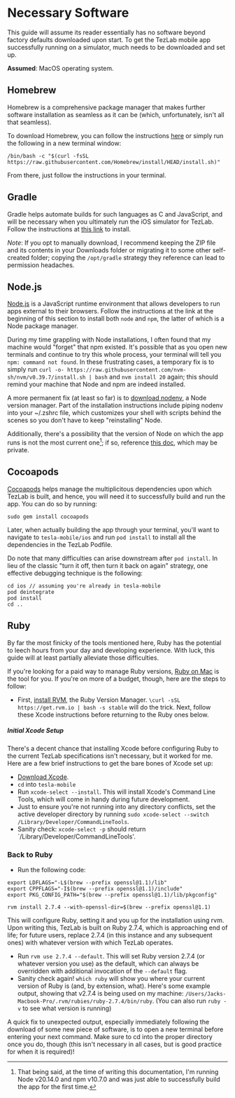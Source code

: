 # Necessary Software

This guide will assume its reader essentially has no software beyond factory defaults downloaded upon start. To get the TezLab mobile app successfully running on a simulator, much needs to be downloaded and set up.

**Assumed**: MacOS operating system.

## Homebrew

Homebrew is a comprehensive package manager that makes further software installation as seamless as it can be (which, unfortunately, isn't all that seamless).

To download Homebrew, you can follow the instructions [here](https://brew.sh/) or simply run the following in a new terminal window:
```
/bin/bash -c "$(curl -fsSL https://raw.githubusercontent.com/Homebrew/install/HEAD/install.sh)"
```
From there, just follow the instructions in your terminal.

## Gradle

Gradle helps automate builds for such languages as C and JavaScript, and will be necessary when you ultimately run the iOS simulator for TezLab. Follow the instructions at [this link](https://gradle.org/install/) to install.

*Note*: If you opt to manually download, I recommend keeping the ZIP file and its contents in your Downloads folder or migrating it to some other self-created folder; copying the `/opt/gradle` strategy they reference can lead to permission headaches.

## Node.js

[Node.js](https://nodejs.org/en) is a JavaScript runtime environment that allows developers to run apps external to their browsers. Follow the instructions at the link at the beginning of this section to install both `node` and `npm`, the latter of which is a Node package manager.

During my time grappling with Node installations, I often found that my machine would "forget" that npm existed. It's possible that as you open new terminals and continue to try this whole process, your terminal will tell you `npm: command not found`. In these frustrating cases, a temporary fix is to simply run `curl -o- https://raw.githubusercontent.com/nvm-sh/nvm/v0.39.7/install.sh | bash` and `nvm install 20` again; this should remind your machine that Node and npm are indeed installed.

A more permanent fix (at least so far) is to [download nodenv](https://github.com/nodenv/nodenv), a Node version manager. Part of the installation instructions include piping nodenv into your ~/.zshrc file, which customizes your shell with scripts behind the scenes so you don't have to keep "reinstalling" Node.

Additionally, there's a possibility that the version of Node on which the app runs is not the most current one[^1]; if so, reference [this doc](https://github.com/BrooklynRunningCompany/tesla-mobile/tree/main?tab=readme-ov-file#readme), which may be private.

[^1]: That being said, at the time of writing this documentation, I'm running Node v20.14.0 and npm v10.7.0 and was just able to successfully build the app for the first time.

## Cocoapods

[Cocoapods](https://www.cocoapods.org/) helps manage the multiplicitous dependencies upon which TezLab is built, and hence, you will need it to successfully build and run the app. You can do so by running:
```
sudo gem install cocoapods
```
Later, when actually building the app through your terminal, you'll want to navigate to `tesla-mobile/ios` and run `pod install` to install all the dependencies in the TezLab Podfile.

Do note that many difficulties can arise downstream after `pod install`. In lieu of the classic "turn it off, then turn it back on again" strategy, one effective debugging technique is the following:
```
cd ios // assuming you're already in tesla-mobile
pod deintegrate
pod install
cd ..
```

## Ruby

By far the most finicky of the tools mentioned here, Ruby has the potential to leech hours from your day and developing experience. With luck, this guide will at least partially alleviate those difficulties.

If you're looking for a paid way to manage Ruby versions, [Ruby on Mac](https://www.rubyonmac.dev/) is the tool for you. If you're on more of a budget, though, here are the steps to follow:

- First, [install RVM](https://rvm.io/), the Ruby Version Manager. `\curl -sSL https://get.rvm.io | bash -s stable` will do the trick. Next, follow these Xcode instructions before returning to the Ruby ones below.

##### Initial Xcode Setup

There's a decent chance that installing Xcode before configuring Ruby to the current TezLab specifications isn't necessary, but it worked for me. Here are a few brief instructions to get the bare bones of Xcode set up:

- [Download Xcode](https://developer.apple.com/xcode/).
- `cd` into `tesla-mobile`
- Run `xcode-select --install`. This will install Xcode's Command Line Tools, which will come in handy during future development.
- Just to ensure you're not running into any directory conflicts, set the active developer directory by running `sudo xcode-select --switch /Library/Developer/CommandLineTools`.
- Sanity check: `xcode-select -p` should return `/Library/Developer/CommandLineTools'.

### Back to Ruby
- Run the following code:
```
export LDFLAGS="-L$(brew --prefix openssl@1.1)/lib"
export CPPFLAGS="-I$(brew --prefix openssl@1.1)/include"
export PKG_CONFIG_PATH="$(brew --prefix openssl@1.1)/lib/pkgconfig"

rvm install 2.7.4 --with-openssl-dir=$(brew --prefix openssl@1.1)
```
This will configure Ruby, setting it and you up for the installation using rvm. Upon writing this, TezLab is built on Ruby 2.7.4, which is approaching end of life; for       future users, replace 2.7.4 (in this instance and any subsequent ones) with whatever version with which TezLab operates.

- Run `rvm use 2.7.4 --default`. This will set Ruby version 2.7.4 (or whatever version you use) as the default, which can always be overridden with additional invocation of the `--default` flag.
- Sanity check again! `which ruby` will show you where your current version of Ruby is (and, by extension, what). Here's some example output, showing that v2.7.4 is being used on my machine: `/Users/Jacks-Macbook-Pro/.rvm/rubies/ruby-2.7.4/bin/ruby`. (You can also run `ruby -v` to see what version is running)

A quick fix to unexpected output, especially immediately following the download of some new piece of software, is to open a new terminal before entering your next command. Make sure to cd into the proper directory once you do, though (this isn't necessary in all cases, but is good practice for when it is required)!
